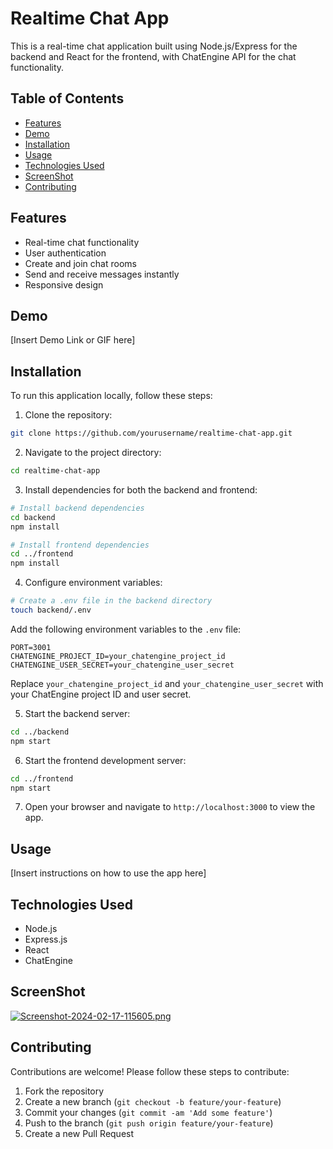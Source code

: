 # Realtime Chat App

This is a real-time chat application built using Node.js/Express for the backend and React for the frontend, with ChatEngine API for the chat functionality.

## Table of Contents

- [Features](#features)
- [Demo](#demo)
- [Installation](#installation)
- [Usage](#usage)
- [Technologies Used](#technologies-used)
- [ScreenShot](#ScreenShot)
- [Contributing](#contributing)


## Features

- Real-time chat functionality
- User authentication
- Create and join chat rooms
- Send and receive messages instantly
- Responsive design

## Demo

[Insert Demo Link or GIF here]

## Installation

To run this application locally, follow these steps:

1. Clone the repository:

```bash
git clone https://github.com/yourusername/realtime-chat-app.git
```

2. Navigate to the project directory:

```bash
cd realtime-chat-app
```

3. Install dependencies for both the backend and frontend:

```bash
# Install backend dependencies
cd backend
npm install

# Install frontend dependencies
cd ../frontend
npm install
```

4. Configure environment variables:

```bash
# Create a .env file in the backend directory
touch backend/.env
```

Add the following environment variables to the `.env` file:

```
PORT=3001
CHATENGINE_PROJECT_ID=your_chatengine_project_id
CHATENGINE_USER_SECRET=your_chatengine_user_secret
```

Replace `your_chatengine_project_id` and `your_chatengine_user_secret` with your ChatEngine project ID and user secret.

5. Start the backend server:

```bash
cd ../backend
npm start
```

6. Start the frontend development server:

```bash
cd ../frontend
npm start
```

7. Open your browser and navigate to `http://localhost:3000` to view the app.

## Usage

[Insert instructions on how to use the app here]

## Technologies Used

- Node.js
- Express.js
- React
- ChatEngine

## ScreenShot
[![Screenshot-2024-02-17-115605.png](https://i.postimg.cc/pTRLPXtg/Screenshot-2024-02-17-115605.png)](https://postimg.cc/zL2rjNvj)

## Contributing

Contributions are welcome! Please follow these steps to contribute:

1. Fork the repository
2. Create a new branch (`git checkout -b feature/your-feature`)
3. Commit your changes (`git commit -am 'Add some feature'`)
4. Push to the branch (`git push origin feature/your-feature`)
5. Create a new Pull Request


